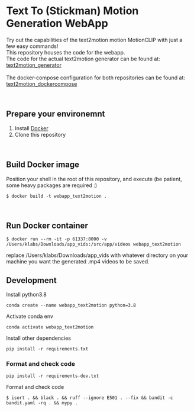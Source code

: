 # Text To (Stickman) Motion Generation WebApp
Try out the capabilities of the text2motion motion MotionCLIP with just a few easy commands!<br>
This repository houses the code for the webapp.<br>
The code for the actual text2motion generator can be found at:<br>
[text2motion_generator](https://github.com/Ivan-Klabucar/text2motion_generator)<br>
<br>
The docker-compose configuration for both repositories can be found at:<br>
[text2motion_dockercompose](https://github.com/Ivan-Klabucar/text2motion_dockercompose)<br>

</br>




## Prepare your environemnt

1. Install [Docker](https://docs.docker.com/engine/install/)
2. Clone this repository
</br>


## Build Docker image
Position your shell in the root of this repository, and execute (be patient, some heavy packages are required :)
```
$ docker build -t webapp_text2motion .
```
</br>


## Run Docker container
```
$ docker run --rm -it -p 61337:8000 -v /Users/klabs/Downloads/app_vids:/src/app/videos webapp_text2motion
```
replace /Users/klabs/Downloads/app_vids with whatever directory on your machine you want the generated .mp4 videos to be saved.


## Development
Install python3.8</br>
```
conda create --name webapp_text2motion python=3.8
```

Activate conda env
```
conda activate webapp_text2motion
```

Install other dependencies
```
pip install -r requirements.txt
```

### Format and check code
```
pip install -r requirements-dev.txt
```
Format and check code
```
$ isort . && black . && ruff --ignore E501 . --fix && bandit -c bandit.yaml -rq . && mypy .
```
